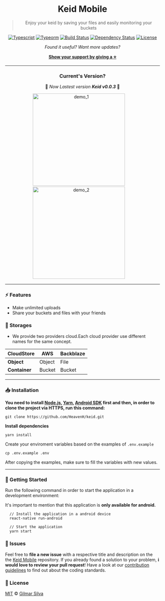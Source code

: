 <div align="center">

# Keid Mobile

> Enjoy your keid by saving your files and easily monitoring your buckets

[![Typescript](https://img.shields.io/badge/types-TypeScript-blue)](https://www.typescriptlang.org/)
[![Typeorm](https://img.shields.io/badge/typeorm-v0.2.24-orange)](https://typeorm.io/)
[![Build Status](https://semaphoreci.com/api/v1/piotrekwitek/typesafe-actions/branches/master/shields_badge.svg)](https://semaphoreci.com/piotrekwitek/typesafe-actions)
[![Dependency Status](https://img.shields.io/david/piotrwitek/typesafe-actions.svg)](https://david-dm.org/piotrwitek/typesafe-actions)
[![License](https://img.shields.io/npm/l/typesafe-actions.svg?style=flat)](https://david-dm.org/piotrwitek/typesafe-actions?type=peer)

_Found it useful? Want more updates?_

[**Show your support by giving a :star:**](https://github.com/HeavenH/keid/stargazers)

<hr/>

### **Current's Version?**

:tada: _Now Lastest version **Keid v0.0.3**_ :tada:

<img src="https://i.imgur.com/HmZaMmH.gif" alt="demo_1"  height="300" >&nbsp;&nbsp;&nbsp;&nbsp;&nbsp;&nbsp;
<img src="https://i.imgur.com/SxuPFqg.gif" alt="demo_2" height="300">&nbsp;&nbsp;&nbsp;&nbsp;&nbsp;&nbsp;

<hr/>
</div>



### :zap: Features

* Make unlimited uploads
* Share your buckets and files with your friends

### :postal_horn: Storages

* We provide two providers cloud.Each cloud provider use different names for the same concept.

| CloudStore | AWS | Backblaze |
| --- | --- | --- |
| **Object** | Object | File |
| **Container** | Bucket | Bucket |


<hr />


### :inbox_tray: Installation

**You need to install [Node.js](https://nodejs.org/en/download/), [Yarn](https://yarnpkg.com/), [Android SDK](https://medium.com/surabayadev/setting-up-react-native-android-without-android-studio-35a496e1dfa3) first and then, in order to clone the project via HTTPS, run this command:**

```git clone https://github.com/HeavenH/keid.git```

**Install dependencies**

```yarn install```

Create your enviroment variables based on the examples of ```.env.example```

```cp .env.example .env```

After copying the examples, make sure to fill the variables with new values.

<hr/>

### :statue_of_liberty: Getting Started

Run the following command in order to start the application in a development environment:

It's important to mention that this application is **only available for android.**

```
  // Install the application in a android device
  react-native run-android

  // Start the application
  yarn start
```

### :bug: Issues

Feel free to **file a new issue** with a respective title and description on the the [Keid Mobile](https://github.com/HeavenH/keid/issues) repository. If you already found a solution to your problem, **i would love to review your pull request**! Have a look at our [contribution guidelines](https://github.com/HeavenH/keid/blob/master/CONTRIBUTING.md) to find out about the coding standards.


### :closed_lock_with_key: License


[MIT](LICENSE) &copy; [Gilmar Silva](https://twitter.com/lonelypla7boy)
